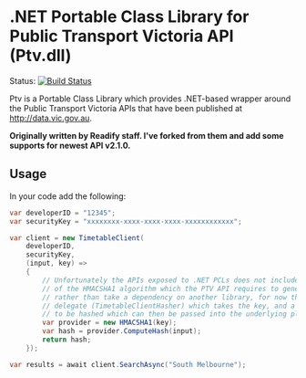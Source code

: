 .NET Portable Class Library for Public Transport Victoria API (Ptv.dll)
=======================================================================

Status: [![Build Status](https://travis-ci.org/huming2207/ptv.svg?branch=master)](https://travis-ci.org/huming2207/ptv)

Ptv is a Portable Class Library which provides .NET-based wrapper around the Public Transport Victoria APIs that have been published at http://data.vic.gov.au.

**Originally written by Readify staff. I've forked from them and add some supports for newest API v2.1.0.**

Usage
-----

In your code add the following:

```C#
var developerID = "12345";
var securityKey = "xxxxxxxx-xxxx-xxxx-xxxx-xxxxxxxxxxxx";

var client = new TimetableClient(
    developerID,
    securityKey,
    (input, key) =>
    {
		// Unfortunately the APIs exposed to .NET PCLs does not include an implementation
		// of the HMACSHA1 algorithm which the PTV API requires to generate signatures, so
		// rather than take a dependency on another library, for now the API defines a
		// delegate (TimetableClientHasher) which takes the key, and a sequence of bytes
		// to be hashed which can then be passed into the underlying platforms APIs.
        var provider = new HMACSHA1(key);
        var hash = provider.ComputeHash(input);
        return hash;
    });

var results = await client.SearchAsync("South Melbourne");
```